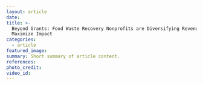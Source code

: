 ```yaml
---
layout: article
date:
title: >-
  Beyond Grants: Food Waste Recovery Nonprofits are Diversifying Revenue to
  Maximize Impact
categories:
  - article
featured_image:
summary: Short summary of article content.
references:
photo_credit:
video_id:
---
```

